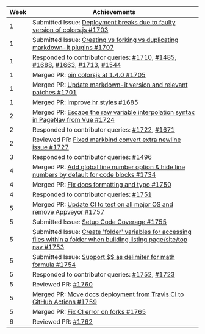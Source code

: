 | Week | Achievements                                                                                                                                                                                                                                                                                                                                                                                       |
|------|----------------------------------------------------------------------------------------------------------------------------------------------------------------------------------------------------------------------------------------------------------------------------------------------------------------------------------------------------------------------------------------------------|
| 1    | Submitted Issue: [Deployment breaks due to faulty version of colors.js #1703](https://github.com/MarkBind/markbind/issues/1703)                                                                                                                                                                                                                                                                    |
| 1    | Submitted Issue: [Creating vs forking vs duplicating markdown-it plugins #1707](https://github.com/MarkBind/markbind/issues/1707)                                                                                                                                                                                                                                                                  |
| 1    | Responded to contributor queries: [#1710](https://github.com/MarkBind/markbind/issues/1710), [#1485](https://github.com/MarkBind/markbind/issues/1485), [#1688](https://github.com/MarkBind/markbind/issues/1688), [#1663](https://github.com/MarkBind/markbind/issues/1663), [#1713](https://github.com/MarkBind/markbind/issues/1713), [#1544](https://github.com/MarkBind/markbind/issues/1544) |
| 1    | Merged PR: [pin colorsjs at 1.4.0 #1705](https://github.com/MarkBind/markbind/pull/1705)                                                                                                                                                                                                                                                                                                           |
| 1    | Merged PR: [Update markdown-it version and relevant patches #1701](https://github.com/MarkBind/markbind/pull/1701)                                                                                                                                                                                                                                                                                 |
| 1    | Merged PR: [improve hr styles #1685](https://github.com/MarkBind/markbind/pull/1685)                                                                                                                                                                                                                                                                                                               |
| 2    | Merged PR: [Escape the raw variable interpolation syntax in PageNav from Vue #1724](https://github.com/MarkBind/markbind/pull/1724)                                                                                                                                                                                                                                                                |
| 2    | Responded to contributor queries: [#1722](https://github.com/MarkBind/markbind/pull/1722), [#1671](https://github.com/MarkBind/markbind/issues/1671)                                                                                                                                                                                                                                               |
| 2    | Reviewed PR: [Fixed markbind convert extra newline issue #1727](https://github.com/MarkBind/markbind/pull/1727)                                                                                                                                                                                                                                                                                    |
| 3    | Responded to contributor queries: [#1496](https://github.com/MarkBind/markbind/issues/1496)                                                                                                                                                                                                                                                                                                        |
| 4    | Merged PR: [Add global line number option & hide line numbers by default for code blocks #1734](https://github.com/MarkBind/markbind/pull/1734)                                                                                                                                                                                                                                                    |
| 4    | Merged PR: [Fix docs formatting and typo #1750](https://github.com/MarkBind/markbind/pull/1750)                                                                                                                                                                                                                                                                                                    |
| 4    | Responded to contributor queries: [#1751](https://github.com/MarkBind/markbind/issues/1751)                                                                                                                                                                                                                                                                                                        |
| 5    | Merged PR: [Update CI to test on all major OS and remove Appveyor #1757](https://github.com/MarkBind/markbind/pull/1757)                                                                                                                                                                                                                                                                           |
| 5    | Submitted Issue: [Setup Code Coverage #1755](https://github.com/MarkBind/markbind/issues/1755)                                                                                                                                                                                                                                                                                                     |
| 5    | Submitted Issue: [Create 'folder' variables for accessing files within a folder when building listing page/site/top nav #1753](https://github.com/MarkBind/markbind/issues/1753)                                                                                                                                                                                                                   |
| 5    | Submitted Issue: [Support $$ as delimiter for math formula #1754](https://github.com/MarkBind/markbind/issues/1754)                                                                                                                                                                                                                                                                                |
| 5    | Responded to contributor queries: [#1752](https://github.com/MarkBind/markbind/issues/1752), [#1723](https://github.com/MarkBind/markbind/issues/1723)                                                                                                                                                                                                                                             |
| 5    | Reviewed PR: [#1760](https://github.com/MarkBind/markbind/pull/1760)                                                                                                                                                                                                                                                                                                                               |
| 5    | Merged PR: [Move docs deployment from Travis CI to GitHub Actions #1759](https://github.com/MarkBind/markbind/pull/1759)                                                                                                                                                                                                                                                                           |
| 5    | Merged PR: [Fix CI error on forks #1765](https://github.com/MarkBind/markbind/pull/1765)                                                                                                                                                                                                                                                                                                           |
| 6    | Reviewed PR: [#1762](https://github.com/MarkBind/markbind/pull/1762)                                                                                                                                                                                                                                                                                                                               |